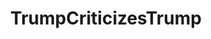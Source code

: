 ---
title: TrumpCriticizesTrump
crosslinks:
- The_Donald
- politics
- EnoughTrumpSpam
- news
- worldnews
- xkcd
- all
- covfefe
- RussiaLago
- Keep_Track
- announcements
- DumpTrump
- lifeinapost
- RussiaLoveCircleJerk
- autotldr
- television
- TheoryOfReddit
- arksd
- StarWars
- Enough_Sanders_Spam
---